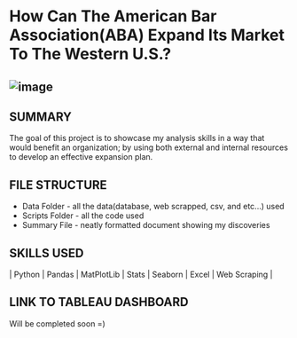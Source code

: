 # How Can The American Bar Association(ABA) Expand Its Market To The Western U.S.?
## ![image](https://github.com/Jeremiah-Byrd/ABA-ProBono-Analysis-Python/assets/101752111/57a68777-b435-4e39-bf51-01ef7016e702)

## SUMMARY 
The goal of this project is to showcase my analysis skills in a way that would benefit an organization; by using both external and internal resources to develop an effective expansion plan.

## FILE STRUCTURE 
- Data Folder - all the data(database, web scrapped, csv, and etc...) used
- Scripts Folder - all the code used
- Summary File - neatly formatted document showing my discoveries

## SKILLS USED
| Python | Pandas | MatPlotLib | Stats | Seaborn | Excel | Web Scraping | 

## LINK TO TABLEAU DASHBOARD
Will be completed soon =)
